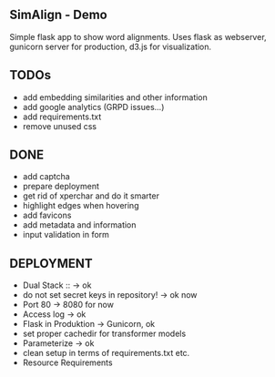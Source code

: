 SimAlign - Demo
------
Simple flask app to show word alignments. Uses flask as webserver, gunicorn server for production, d3.js for visualization. 



TODOs
------
* add embedding similarities and other information
* add google analytics (GRPD issues...)
* add requirements.txt
* remove unused css


DONE
------
* add captcha
* prepare deployment
* get rid of xperchar and do it smarter
* highlight edges when hovering
* add favicons
* add metadata and information
* input validation in form




DEPLOYMENT
------
* Dual Stack :: -> ok
* do not set secret keys in repository! -> ok now
* Port 80  -> 8080 for now
* Access log -> ok
* Flask in Produktion -> Gunicorn, ok
* set proper cachedir for transformer models
* Parameterize  -> ok
* clean setup in terms of requirements.txt etc.
* Resource Requirements
